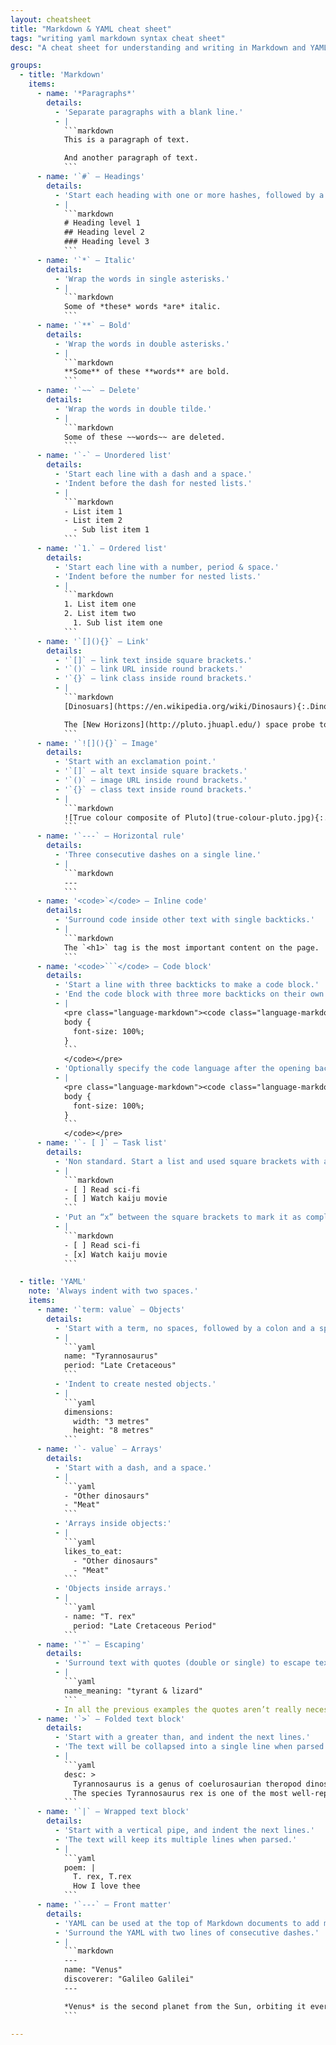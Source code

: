 ```yaml
---
layout: cheatsheet
title: "Markdown & YAML cheat sheet"
tags: "writing yaml markdown syntax cheat sheet"
desc: "A cheat sheet for understanding and writing in Markdown and YAML."

groups:
  - title: 'Markdown'
    items:
      - name: '*Paragraphs*'
        details:
          - 'Separate paragraphs with a blank line.'
          - |
            ```markdown
            This is a paragraph of text.

            And another paragraph of text.
            ```
      - name: '`#` — Headings'
        details:
          - 'Start each heading with one or more hashes, followed by a space.'
          - |
            ```markdown
            # Heading level 1
            ## Heading level 2
            ### Heading level 3
            ```
      - name: '`*` — Italic'
        details:
          - 'Wrap the words in single asterisks.'
          - |
            ```markdown
            Some of *these* words *are* italic.
            ```
      - name: '`**` — Bold'
        details:
          - 'Wrap the words in double asterisks.'
          - |
            ```markdown
            **Some** of these **words** are bold.
            ```
      - name: '`~~` — Delete'
        details:
          - 'Wrap the words in double tilde.'
          - |
            ```markdown
            Some of these ~~words~~ are deleted.
            ```
      - name: '`-` — Unordered list'
        details:
          - 'Start each line with a dash and a space.'
          - 'Indent before the dash for nested lists.'
          - |
            ```markdown
            - List item 1
            - List item 2
              - Sub list item 1
            ```
      - name: '`1.` — Ordered list'
        details:
          - 'Start each line with a number, period & space.'
          - 'Indent before the number for nested lists.'
          - |
            ```markdown
            1. List item one
            2. List item two
              1. Sub list item one
            ```
      - name: '`[](){}` — Link'
        details:
          - '`[]` — link text inside square brackets.'
          - '`()` — link URL inside round brackets.'
          - '`{}` — link class inside round brackets.'
          - |
            ```markdown
            [Dinosuars](https://en.wikipedia.org/wiki/Dinosaurs){:.Dinosaurs}

            The [New Horizons](http://pluto.jhuapl.edu/) space probe took photos of Pluto.
            ```
      - name: '`![](){}` — Image'
        details:
          - 'Start with an exclamation point.'
          - '`[]` — alt text inside square brackets.'
          - '`()` — image URL inside round brackets.'
          - '`{}` — class text inside round brackets.'
          - |
            ```markdown
            ![True colour composite of Pluto](true-colour-pluto.jpg){:.true .colour .pluto}
            ```
      - name: '`---` — Horizontal rule'
        details:
          - 'Three consecutive dashes on a single line.'
          - |
            ```markdown
            ---
            ```
      - name: '<code>`</code> — Inline code'
        details:
          - 'Surround code inside other text with single backticks.'
          - |
            ```markdown
            The `<h1>` tag is the most important content on the page.
            ```
      - name: '<code>```</code> — Code block'
        details:
          - 'Start a line with three backticks to make a code block.'
          - 'End the code block with three more backticks on their own line.'
          - |
            <pre class="language-markdown"><code class="language-markdown">```
            body {
              font-size: 100%;
            }
            ```
            </code></pre>
          - 'Optionally specify the code language after the opening backticks.'
          - |
            <pre class="language-markdown"><code class="language-markdown">```css
            body {
              font-size: 100%;
            }
            ```
            </code></pre>
      - name: '`- [ ]` — Task list'
        details:
          - 'Non standard. Start a list and used square brackets with a space to denote a task.'
          - |
            ```markdown
            - [ ] Read sci-fi
            - [ ] Watch kaiju movie
            ```
          - 'Put an “x” between the square brackets to mark it as complete.'
          - |
            ```markdown
            - [ ] Read sci-fi
            - [x] Watch kaiju movie
            ```

  - title: 'YAML'
    note: 'Always indent with two spaces.'
    items:
      - name: '`term: value` — Objects'
        details:
          - 'Start with a term, no spaces, followed by a colon and a space.'
          - |
            ```yaml
            name: "Tyrannosaurus"
            period: "Late Cretaceous"
            ```
          - 'Indent to create nested objects.'
          - |
            ```yaml
            dimensions:
              width: "3 metres"
              height: "8 metres"
            ```
      - name: '`- value` — Arrays'
        details:
          - 'Start with a dash, and a space.'
          - |
            ```yaml
            - "Other dinosaurs"
            - "Meat"
            ```
          - 'Arrays inside objects:'
          - |
            ```yaml
            likes_to_eat:
              - "Other dinosaurs"
              - "Meat"
            ```
          - 'Objects inside arrays.'
          - |
            ```yaml
            - name: "T. rex"
              period: "Late Cretaceous Period"
            ```
      - name: '`"` — Escaping'
        details:
          - 'Surround text with quotes (double or single) to escape text.'
          - |
            ```yaml
            name_meaning: "tyrant & lizard"
            ```
          - In all the previous examples the quotes aren’t really necessary. But I find myself almost always adding them for clarity and to prevent myself from having to think about whether I need to escape them or not.
      - name: '`>` — Folded text block'
        details:
          - 'Start with a greater than, and indent the next lines.'
          - 'The text will be collapsed into a single line when parsed.'
          - |
            ```yaml
            desc: >
              Tyrannosaurus is a genus of coelurosaurian theropod dinosaur.
              The species Tyrannosaurus rex is one of the most well-represented of the large theropods.
            ```
      - name: '`|` — Wrapped text block'
        details:
          - 'Start with a vertical pipe, and indent the next lines.'
          - 'The text will keep its multiple lines when parsed.'
          - |
            ```yaml
            poem: |
              T. rex, T.rex
              How I love thee
            ```
      - name: '`---` — Front matter'
        details:
          - 'YAML can be used at the top of Markdown documents to add more structured data.'
          - 'Surround the YAML with two lines of consecutive dashes.'
          - |
            ```markdown
            ---
            name: "Venus"
            discoverer: "Galileo Galilei"
            ---

            *Venus* is the second planet from the Sun, orbiting it every 224.7 Earth days.
            ```

---
```

